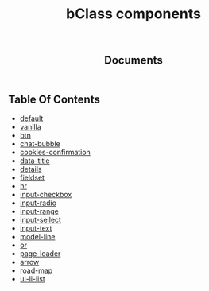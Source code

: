 <p align="center">
  
  <h1 align="center">
    bClass components
    <br/>
    <br/>
  </h3>
    
  <h2 align="center">
    Documents
    <br/>
    <br/>
  </h2>
</p>

## Table Of Contents

- [default](./default.md)
- [vanilla](./vanilla/README.md)
- [btn](./btn.md)
- [chat-bubble](./chat-bubble.md)
- [cookies-confirmation](./cookies-confirmation.md)
- [data-title](./data-title.md)
- [details](./details.md)
- [fieldset](./fieldset.md)
- [hr](./hr.md)
- [input-checkbox](./input-checkbox.md)
- [input-radio](./input-radio.md)
- [input-range](./input-range.md)
- [input-sellect](./input-sellect.md)
- [input-text](./input-text.md)
- [model-line](./model-line.md)
- [or](./or.md)
- [page-loader](./page-loader.md)
- [arrow](./arrow.md)
- [road-map](./road-map.md)
- [ul-li-list](./ul-li-list.md)
